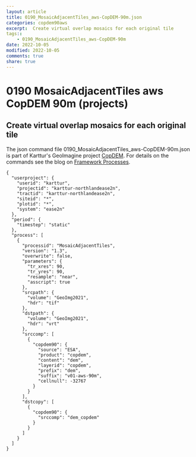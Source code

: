 ```yaml
---
layout: article
title: 0190_MosaicAdjacentTiles_aws-CopDEM-90m.json
categories: copdem90aws
excerpt:  Create virtual overlap mosaics for each original tile
tags:: 
    - 0190_MosaicAdjacentTiles_aws-CopDEM-90m
date: 2022-10-05
modified: 2022-10-05
comments: true
share: true
---
```


# 0190 MosaicAdjacentTiles aws CopDEM 90m (projects)

##  Create virtual overlap mosaics for each original tile

The json command file <span class='file'>0190_MosaicAdjacentTiles_aws-CopDEM-90m.json</span> is part of Karttur's GeoImagine project [<span class='project'>CopDEM</span>](https://karttur.github.io/geoimagine03-proj-copdem/index.html). For details on the commands see the blog on [Framework Processes](https://karttur.github.io/geoimagine03-docs-procpack/).

```
{
  "userproject": {
    "userid": "karttur",
    "projectid": "karttur-northlandease2n",
    "tractid": "karttur-northlandease2n",
    "siteid": "*",
    "plotid": "*",
    "system": "ease2n"
  },
  "period": {
    "timestep": "static"
  },
  "process": [
    {
      "processid": "MosaicAdjacentTiles",
      "version": "1.3",
      "overwrite": false,
      "parameters": {
        "tr_xres": 90,
        "tr_yres": 90,
        "resample": "near",
        "asscript": true
      },
      "srcpath": {
        "volume": "GeoImg2021",
        "hdr": "tif"
      },
      "dstpath": {
        "volume": "GeoImg2021",
        "hdr": "vrt"
      },
      "srccomp": [
        {
          "copdem90": {
            "source": "ESA",
            "product": "copdem",
            "content": "dem",
            "layerid": "copdem",
            "prefix": "dem",
            "suffix": "v01-aws-90m",
            "cellnull": -32767
          }
        }
      ],
      "dstcopy": [
        {
          "copdem90": {
            "srccomp": "dem_copdem"
          }
        }
      ]
    }
  ]
}
```
